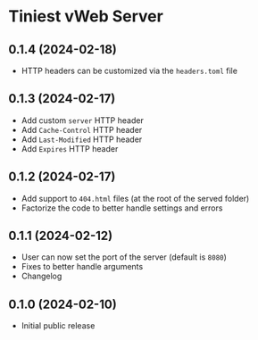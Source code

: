 # Tiniest vWeb Server

## 0.1.4 (2024-02-18)

- HTTP headers can be customized via the `headers.toml` file

## 0.1.3 (2024-02-17)

- Add custom `server` HTTP header
- Add `Cache-Control` HTTP header
- Add `Last-Modified` HTTP header
- Add `Expires` HTTP header

## 0.1.2 (2024-02-17)

- Add support to `404.html` files (at the root of the served folder)
- Factorize the code to better handle settings and errors

## 0.1.1 (2024-02-12)

- User can now set the port of the server (default is `8080`)
- Fixes to better handle arguments
- Changelog

## 0.1.0 (2024-02-10)

- Initial public release
